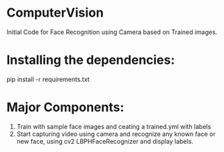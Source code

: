 # ComputerVision
Initial Code for  Face Recognition using Camera based on Trained images.

# Installing the dependencies:
pip install -r requirements.txt

# Major Components:
1. Train with sample face images and ceating a trained.yml with labels
2. Start capturing video using camera and recognize any known face or new face, using cv2 LBPHFaceRecognizer and display labels.

